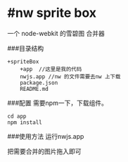 #nw sprite box
====
一个 node-webkit 的雪碧图 合并器




###目录结构


	+spriteBox
		+app  //这里是我的代码
		nwjs.app //nw 的文件需要去nw 上下载
		package.json
		README.md



###配置
需要npm一下，下载组件。

	cd app
	npm install
	
###使用方法
运行nwjs.app 

把需要合并的图片拖入即可


	
